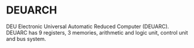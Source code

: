 # DEUARCH
DEU Electronic Universal Automatic Reduced Computer (DEUARC). DEUARC has 9 registers, 3 memories, arithmetic and logic unit, control unit and bus system.
